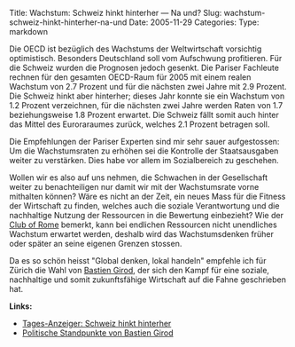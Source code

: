 Title: Wachstum: Schweiz hinkt hinterher — Na und?
Slug: wachstum-schweiz-hinkt-hinterher-na-und
Date: 2005-11-29
Categories:
Type: markdown

Die OECD ist bezüglich des Wachstums der Weltwirtschaft vorsichtig optimistisch. Besonders Deutschland soll vom Aufschwung profitieren. Für die Schweiz wurden die Prognosen jedoch gesenkt. Die Pariser Fachleute rechnen für den gesamten OECD-Raum für 2005 mit einem realen Wachstum von 2.7 Prozent und für die nächsten zwei Jahre mit 2.9 Prozent. Die Schweiz hinkt aber hinterher; dieses Jahr konnte sie ein Wachstum von 1.2 Prozent verzeichnen, für die nächsten zwei Jahre werden Raten von 1.7 beziehungsweise 1.8 Prozent erwartet. Die Schweiz fällt somit auch hinter das Mittel des Euroraraumes zurück, welches 2.1 Prozent betragen soll.

Die Empfehlungen der Pariser Experten sind mir sehr sauer aufgestossen: Um die Wachstumsraten zu erhöhen sei die Kontrolle der Staatsausgaben weiter zu verstärken. Dies habe vor allem im Sozialbereich zu geschehen.

Wollen wir es also auf uns nehmen, die Schwachen in der Gesellschaft weiter zu benachteiligen nur damit wir mit der Wachstumsrate vorne mithalten können? Wäre es nicht an der Zeit, ein neues Mass für die Fitness der Wirtschaft zu finden, welches auch die soziale Verantwortung und die nachhaltige Nutzung der Ressourcen in die Bewertung einbezieht? Wie der [Club of Rome](http://www.clubofrome.org/) bemerkt, kann bei endlichen Ressourcen nicht unendliches Wachstum erwartet werden, deshalb wird das Wachstumsdenken früher oder später an seine eigenen Grenzen stossen.

Da es so schön heisst "Global denken, lokal handeln" empfehle ich für Zürich die Wahl von [Bastien Girod](http://www.bastiengirod.ch/), der sich den Kampf für eine soziale, nachhaltige und somit zukunftsfähige Wirtschaft auf die Fahne geschrieben hat.

**Links:**

- [Tages-Anzeiger: Schweiz hinkt hinterher](http://tagi.ch/dyn/news/wirtschaft/566597.html)
- [Politische Standpunkte von Bastien Girod](http://www.bastiengirod.ch/journal/politik/standpunkte/)
